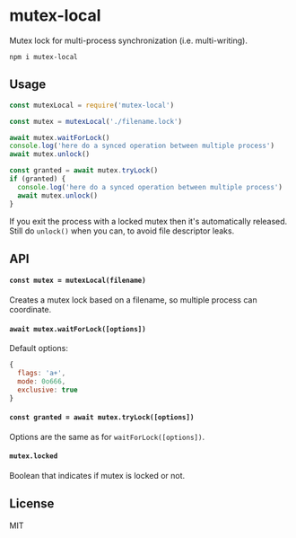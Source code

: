 # mutex-local

Mutex lock for multi-process synchronization (i.e. multi-writing).

```
npm i mutex-local
```

## Usage
```javascript
const mutexLocal = require('mutex-local')

const mutex = mutexLocal('./filename.lock')

await mutex.waitForLock()
console.log('here do a synced operation between multiple process')
await mutex.unlock()
```

```javascript
const granted = await mutex.tryLock()
if (granted) {
  console.log('here do a synced operation between multiple process')
  await mutex.unlock()
}
```

If you exit the process with a locked mutex then it's automatically released.\
Still do `unlock()` when you can, to avoid file descriptor leaks.

## API

#### `const mutex = mutexLocal(filename)`

Creates a mutex lock based on a filename, so multiple process can coordinate.

#### `await mutex.waitForLock([options])`

Default options:
```js
{
  flags: 'a+',
  mode: 0o666,
  exclusive: true
}
```

#### `const granted = await mutex.tryLock([options])`

Options are the same as for `waitForLock([options])`.

#### `mutex.locked`

Boolean that indicates if mutex is locked or not.

## License
MIT
